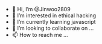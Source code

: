 - 👋 Hi, I’m @Jinwoo2809
- 👀 I’m interested in ethical hacking
- 🌱 I’m currently learning javascript
- 💞️ I’m looking to collaborate on ...
- 📫 How to reach me ...

<!---
Jinwoo2809/Jinwoo2809 is a ✨ special ✨ repository because its `README.md` (this file) appears on your GitHub profile.
You can click the Preview link to take a look at your changes.
--->
